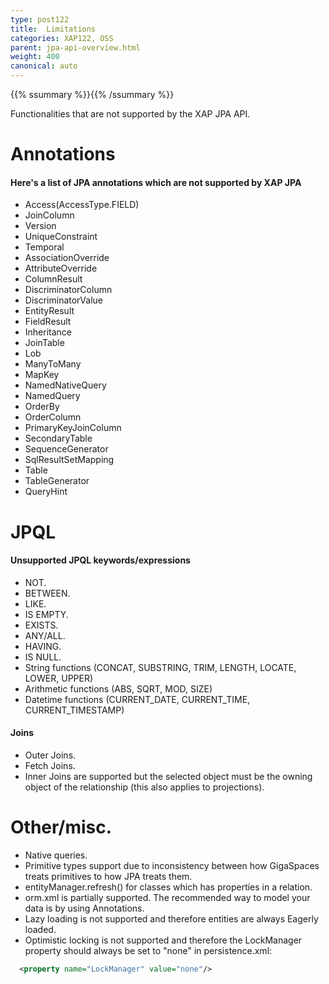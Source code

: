 ```yaml
---
type: post122
title:  Limitations
categories: XAP122, OSS
parent: jpa-api-overview.html
weight: 400
canonical: auto
---
```


{{% ssummary %}}{{% /ssummary %}}



Functionalities that are not supported by the XAP JPA API.

# Annotations

#### Here's a list of JPA annotations which are not supported by XAP JPA

- Access(AccessType.FIELD)
- JoinColumn
- Version
- UniqueConstraint
- Temporal
- AssociationOverride
- AttributeOverride
- ColumnResult
- DiscriminatorColumn
- DiscriminatorValue
- EntityResult
- FieldResult
- Inheritance
- JoinTable
- Lob
- ManyToMany
- MapKey
- NamedNativeQuery
- NamedQuery
- OrderBy
- OrderColumn
- PrimaryKeyJoinColumn
- SecondaryTable
- SequenceGenerator
- SqlResultSetMapping
- Table
- TableGenerator
- QueryHint


# JPQL

#### Unsupported JPQL keywords/expressions

- NOT.
- BETWEEN.
- LIKE.
- IS EMPTY.
- EXISTS.
- ANY/ALL.
- HAVING.
- IS NULL.
- String functions (CONCAT, SUBSTRING, TRIM, LENGTH, LOCATE, LOWER, UPPER)
- Arithmetic functions (ABS, SQRT, MOD, SIZE)
- Datetime functions (CURRENT_DATE, CURRENT_TIME, CURRENT_TIMESTAMP)

#### Joins

- Outer Joins.
- Fetch Joins.
- Inner Joins are supported but the selected object must be the owning object of the relationship (this also applies to projections).

# Other/misc.

- Native queries.
- Primitive types support due to inconsistency between how GigaSpaces treats primitives to how JPA treats them.
- entityManager.refresh() for classes which has properties in a relation.
- orm.xml is partially supported. The recommended way to model your data is by using Annotations.
- Lazy loading is not supported and therefore entities are always Eagerly loaded.
- Optimistic locking is not supported and therefore the LockManager property should always be set to "none" in persistence.xml:


```xml
  <property name="LockManager" value="none"/>
```

